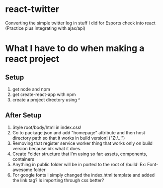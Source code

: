 # react-twitter
Converting the simple twitter log in stuff I did for Esports check into react (Practice plus integrating with ajax/api)


# What I have to do when making a react project

## Setup

1. get node and npm
1. get create-react-app with npm
1. create a project directory using ^

## After Setup

1. Style root/body/html in index.css!
1. Go to package.json and add "homepage" attribute and then host directory path so that it works in build version! ("Z:/...")
1. Removing that register service worker thing that works only on build version because idk what it does.
1. Create Folder structure that I'm using so far: assets, components, containers
1. Anything in public folder will be in ported to the root of /build! Ex: Font-awesome folder
1. For google fonts I simply changed the index.html template and added the link tag? Is importing through css better?

